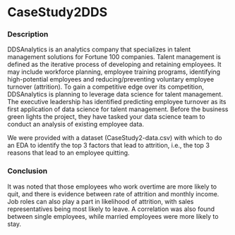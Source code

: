 # CaseStudy2DDS
### Description
DDSAnalytics is an analytics company that specializes in talent management solutions for Fortune 100 companies. Talent management is defined as the iterative process of developing and retaining employees. It may include workforce planning, employee training programs, identifying high-potential employees and reducing/preventing voluntary employee turnover (attrition). To gain a competitive edge over its competition, DDSAnalytics is planning to leverage data science for talent management. The executive leadership has identified predicting employee turnover as its first application of data science for talent management. Before the business green lights the project, they have tasked your data science team to conduct an analysis of existing employee data.

We were provided with a dataset (CaseStudy2-data.csv) with which to do an EDA to identify the top 3 factors that lead to attrition, i.e., the top 3 reasons that lead to an employee quitting. 

### Conclusion
It was noted that those employees who work overtime are more likely to quit, and there is evidence between rate of attrition and monthly income. Job roles can also play a part in likelihood of attrition, with sales representatives being most likely to leave. A correlation was also found between single employees, while married employees were more likely to stay.
